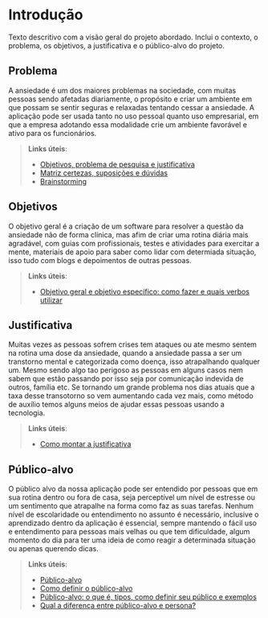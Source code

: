 # Introdução

Texto descritivo com a visão geral do projeto abordado. Inclui o contexto, o problema, os objetivos, a justificativa e o público-alvo do projeto.

## Problema
A ansiedade é um dos maiores problemas na sociedade, com muitas pessoas sendo afetadas diariamente, o propósito e criar um ambiente em que possam se sentir seguras e relaxadas tentando cessar a ansiedade. A aplicação pode ser usada tanto no uso pessoal quanto uso empresarial, em que a empresa adotando essa modalidade crie um ambiente favorável e ativo para os funcionários.


> **Links úteis**:
> - [Objetivos, problema de pesquisa e justificativa](https://medium.com/@versioparole/objetivos-problema-de-pesquisa-e-justificativa-c98c8233b9c3)
> - [Matriz certezas, suposições e dúvidas](https://medium.com/educa%C3%A7%C3%A3o-fora-da-caixa/matriz-certezas-suposi%C3%A7%C3%B5es-e-d%C3%BAvidas-fa2263633655)
> - [Brainstorming](https://www.euax.com.br/2018/09/brainstorming/)

## Objetivos

O objetivo geral é a criação de um software para resolver a questão da ansiedade não de forma clínica, mas afim de criar uma rotina diária mais agradável, com guias com profissionais, testes e atividades para exercitar a mente, materiais de apoio para saber como lidar com determiada situação, isso tudo com blogs e depoimentos de outras pessoas.
 
> **Links úteis**:
> - [Objetivo geral e objetivo específico: como fazer e quais verbos utilizar](https://blog.mettzer.com/diferenca-entre-objetivo-geral-e-objetivo-especifico/)

## Justificativa

Muitas vezes as pessoas sofrem crises tem ataques ou ate mesmo sentem na rotina uma dose da ansiedade, quando a ansiedade passa a ser um transtorno mental e categorizada como doença, isso atrapalhando qualquer um. Mesmo sendo algo tao perigoso as pessoas em alguns casos nem sabem que estão passando por isso seja por comunicação indevida de outros, família etc. Se tornando um grande problema nos dias atuais que a taxa desse transotorno so vem aumentando cada vez mais, como método de auxílio temos alguns meios de ajudar essas pessoas usando a tecnologia.

> **Links úteis**:
> - [Como montar a justificativa](https://guiadamonografia.com.br/como-montar-justificativa-do-tcc/)

## Público-alvo

O público alvo da nossa aplicação pode ser entendido por pessoas que em sua rotina dentro ou fora de casa, seja perceptível um nível de estresse ou um sentimento que atrapalhe na forma como faz as suas tarefas. Nenhum nível de escolaridade ou entendimento no assunto é necessário, inclusive o aprendizado dentro da aplicação é essencial, sempre mantendo o fácil uso e entendimento para pessoas mais velhas ou que tem dificuldade, algum momento do dia para ter uma ideia de como reagir a determinada situação ou apenas querendo dicas.

> **Links úteis**:
> - [Público-alvo](https://blog.hotmart.com/pt-br/publico-alvo/)
> - [Como definir o público-alvo](https://exame.com/pme/5-dicas-essenciais-para-definir-o-publico-alvo-do-seu-negocio/)
> - [Público-alvo: o que é, tipos, como definir seu público e exemplos](https://klickpages.com.br/blog/publico-alvo-o-que-e/)
> - [Qual a diferença entre público-alvo e persona?](https://rockcontent.com/blog/diferenca-publico-alvo-e-persona/)
